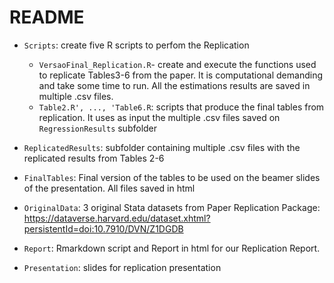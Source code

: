 # README

* `Scripts`: create five R scripts to perfom the Replication 
  + `VersaoFinal_Replication.R`- create and execute the functions used to replicate Tables3-6 from the paper. It is computational demanding and take some time to run. All the estimations results are saved in multiple .csv files.
  + `Table2.R', ..., 'Table6.R`: scripts that produce the final tables from replication. It uses as input the multiple .csv files saved on `RegressionResults` subfolder

* `ReplicatedResults`: subfolder containing multiple .csv files with the replicated results from Tables 2-6
* `FinalTables`: Final version of the tables to be used on the beamer slides of the presentation. All files saved in html 
* `OriginalData`: 3 original Stata datasets from Paper Replication Package: https://dataverse.harvard.edu/dataset.xhtml?persistentId=doi:10.7910/DVN/Z1DGDB
* `Report`: Rmarkdown script and Report in html for our Replication Report.
* `Presentation`:  slides for replication presentation
